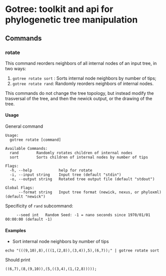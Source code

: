 # Gotree: toolkit and api for phylogenetic tree manipulation

## Commands

### rotate

This command reorders neighbors of all internal nodes of an input tree, in two ways:
1. `gotree rotate sort` : Sorts internal node neighbors by number of tips;
2. `gotree rotate rand`: Randomly reorders neighbors of internal nodes.

This commands do not change the tree topology, but instead modify the trasversal of the tree, and then the newick output, or the drawing of the tree.

#### Usage

General command
```
Usage:
  gotree rotate [command]

Available Commands:
  rand        Randomly rotates children of internal nodes
  sort        Sorts children of internal nodes by number of tips

Flags:
  -h, --help            help for rotate
  -i, --input string    Input tree (default "stdin")
  -o, --output string   Rotated tree output file (default "stdout")

Global Flags:
      --format string   Input tree format (newick, nexus, or phyloxml) (default "newick")
```

Specificity of `rand` subcommand:

```
     --seed int   Random Seed: -1 = nano seconds since 1970/01/01 00:00:00 (default -1)
```

#### Examples

* Sort internal node neighbors by number of tips

```
echo "(((9,10),8),(((1,(2,8)),(3,4)),5),(6,7));" | gotree rotate sort
```

Should print
```
((6,7),(8,(9,10)),(5,((3,4),(1,(2,8)))));
```
